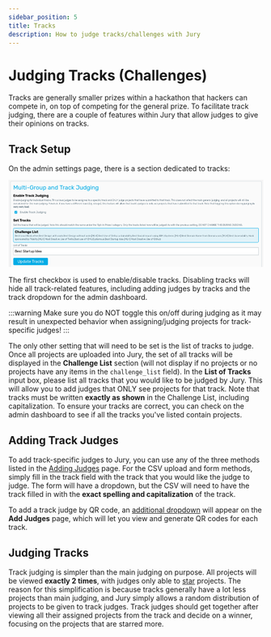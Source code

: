 ```yaml
---
sidebar_position: 5
title: Tracks
description: How to judge tracks/challenges with Jury
---
```


# Judging Tracks (Challenges)

Tracks are generally smaller prizes within a hackathon that hackers can compete in, on top of competing for the general prize. To facilitate track judging, there are a couple of features within Jury that allow judges to give their opinions on tracks.

## Track Setup

On the admin settings page, there is a section dedicated to tracks:

![Track Settings](./assets/track-settings.png)

The first checkbox is used to enable/disable tracks. Disabling tracks will hide all track-related features, including adding judges by tracks and the track dropdown for the admin dashboard.

:::warning
Make sure you do NOT toggle this on/off during judging as it may result in unexpected behavior when assigning/judging projects for track-specific judges!
:::

The only other setting that will need to be set is the list of tracks to judge. Once all projects are uploaded into Jury, the set of all tracks will be displayed in the **Challenge List** section (will not display if no projects or no projects have any items in the `challenge_list` field). In the **List of Tracks** input box, please list all tracks that you would like to be judged by Jury. This will allow you to add judges that ONLY see projects for that track. Note that tracks must be written **exactly as shown** in the Challenge List, including capitalization. To ensure your tracks are correct, you can check on the admin dashboard to see if all the tracks you've listed contain projects.

## Adding Track Judges

To add track-specific judges to Jury, you can use any of the three methods listed in the [Adding Judges](/docs/usage/admin/add-judges) page. For the CSV upload and form methods, simply fill in the track field with the track that you would like the judge to judge. The form will have a dropdown, but the CSV will need to have the track filled in with the **exact spelling and capitalization** of the track.

To add a track judge by QR code, an [additional dropdown](/docs/usage/admin/add-judges#track-qr-code) will appear on the **Add Judges** page, which will let you view and generate QR codes for each track.

## Judging Tracks

Track judging is simpler than the main judging on purpose. All projects will be viewed **exactly 2 times**, with judges only able to [star](/docs/usage/admin/scoring#starring) projects. The reason for this simplification is because tracks generally have a lot less projects than main judging, and Jury simply allows a random distribution of projects to be given to track judges. Track judges should get together after viewing all their assigned projects from the track and decide on a winner, focusing on the projects that are starred more.
